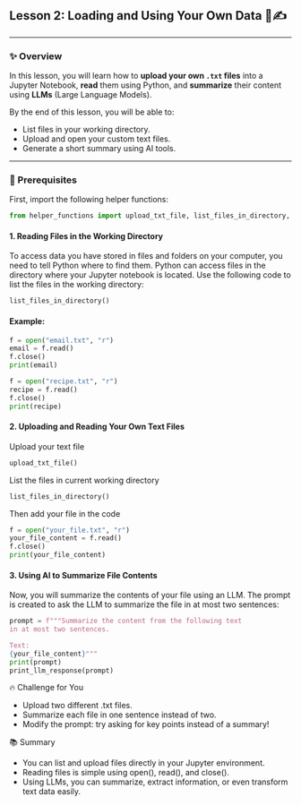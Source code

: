 ## Lesson 2: Loading and Using Your Own Data 📂✍️

---

### ✨ Overview

In this lesson, you will learn how to **upload your own `.txt` files** into a Jupyter Notebook, **read** them using Python, and **summarize** their content using **LLMs** (Large Language Models).

By the end of this lesson, you will be able to:
- List files in your working directory.
- Upload and open your custom text files.
- Generate a short summary using AI tools.

---

### 🚀 Prerequisites

First, import the following helper functions:

```python
from helper_functions import upload_txt_file, list_files_in_directory, print_llm_response
```

#### 1. Reading Files in the Working Directory
To access data you have stored in files and folders on your computer, you need to tell Python where to find them.
Python can access files in the directory where your Jupyter notebook is located. Use the following code to list the files in the working directory:

```python
list_files_in_directory()
```

#### Example:

```python
f = open("email.txt", "r")
email = f.read()
f.close()
print(email)
```

```python
f = open("recipe.txt", "r")
recipe = f.read()
f.close()
print(recipe)
```

#### 2. Uploading and Reading Your Own Text Files

Upload your text file
```python
upload_txt_file()
```
List the files in current working directory
```python
list_files_in_directory()
```
Then add your file in the code
```python
f = open("your_file.txt", "r")
your_file_content = f.read()
f.close()
print(your_file_content)
```

#### 3. Using AI to Summarize File Contents
Now, you will summarize the contents of your file using an LLM. The prompt is created to ask the LLM to summarize the file in at most two sentences:

```python
prompt = f"""Summarize the content from the following text
in at most two sentences. 

Text:
{your_file_content}"""
print(prompt)
print_llm_response(prompt)
```
🔥 Challenge for You
  - Upload two different .txt files.
  - Summarize each file in one sentence instead of two.
  - Modify the prompt: try asking for key points instead of a summary!

📚 Summary
  - You can list and upload files directly in your Jupyter environment.
  - Reading files is simple using open(), read(), and close().
  - Using LLMs, you can summarize, extract information, or even transform text data easily.
